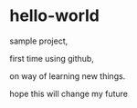 # hello-world
sample project,

first time using github, 

on way of learning new things. 

hope this will change my future
